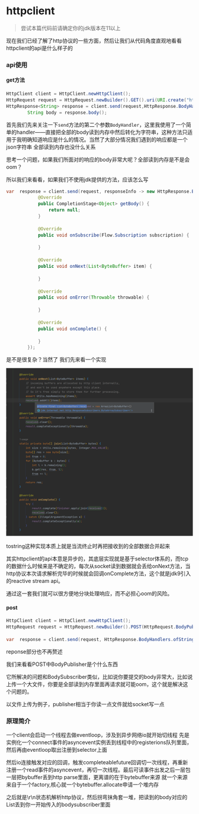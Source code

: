 # httpclient

> 尝试本篇代码前请确定你的jdk版本在11以上

现在我们已经了解了http协议的一些方面，然后让我们从代码角度直观地看看httpclient的api是什么样子的

### api使用

#### get方法

```java
HttpClient client = HttpClient.newHttpClient();
HttpRequest request = HttpRequest.newBuilder().GET().uri(URI.create("http://www.baidu.com")).header("key", "value").build();
HttpResponse<String> response = client.send(request,HttpResponse.BodyHandlers.ofString(StandardCharsets.UTF_8));
        String body = response.body();
```

首先我们先来关注一下`send`方法的第二个参数`BodyHandler`，这里我使用了一个简单的handler——直接把全部的body读到内存中然后转化为字符串，这种方法只适用于我明确知道响应是什么的情况。当然了大部分情况我们遇到的响应都是一个json字符串 全部读到内存也没什么关系

思考一个问题，如果我们所面对的响应的body非常大呢？全部读到内存是不是会oom？

所以我们来看看，如果我们不使用jdk提供的方法，应该怎么写

```java
var  response = client.send(request, responseInfo -> new HttpResponse.BodySubscriber<Object>() {
            @Override
            public CompletionStage<Object> getBody() {
                return null;
            }

            @Override
            public void onSubscribe(Flow.Subscription subscription) {

            }

            @Override
            public void onNext(List<ByteBuffer> item) {

            }

            @Override
            public void onError(Throwable throwable) {

            }

            @Override
            public void onComplete() {

            }
        });
```

是不是很复杂？当然了 我们先来看一个实现

![1652959378247](assets/1652959378247.png)

tostring这种实现本质上就是当流终止时再把接收到的全部数据合并起来

其实httpclient的api本意是异步的，其底层实现就是基于selector体系的，而tcp的数据什么时候来是不确定的，每次从socket读到数据就会丢给onNext方法，当http协议本次请求解析完毕的时候就会回调onComplete方法，这个就是jdk9引入的reactive stream api。

通过这一套我们就可以很方便地分块处理响应，而不必担心oom的风险。

#### post

```java
HttpClient client = HttpClient.newHttpClient();
HttpRequest request = HttpRequest.newBuilder().POST(HttpRequest.BodyPublishers.ofString("body")).uri(URI.create("http://www.baidu.com")).header("key", "value").build();

var  response = client.send(request, HttpResponse.BodyHandlers.ofString());
```

reponse部分也不再赘述

我们来看看POST中BodyPublisher是个什么东西

它所解决的问题和BodySubscriber类似，比如说你要提交的body非常大，比如说上传一个大文件，你要是全部读到内存里面再请求就可能oom，这个就是解决这个问题的。

以文件上传为例子，publisher相当于你读一点文件就给socket写一点

### 原理简介

一个client会启动一个线程去做eventloop，涉及到异步网络io就开始切线程
先是实例化一个connect事件的asyncevent实例丢到线程中的registerions队列里面，然后再由eventloop取出注册到selector上面

然后io连接触发对应的回调，触发completeablefuture回调切一次线程，再重新注册一个read事件的asyncevent，再切一次线程。最后可读事件出发之后一层包一层把bybuffer丢到http parse里面，更离谱的在于bytebuffer来源 就一个来源 来自于一个factory,核心就一个bytebuffer.allocate申请一个堆内存

之后就是\r\n状态机解析http协议，然后拐弯抹角套一堆，把读到的body对应的List<ByteBuffer>丢到你一开始传入的bodysubscriber里面